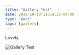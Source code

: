 ```yaml
---
title: "Gallery Test"
date: 2019-10-13T11:14:25-04:00
type: "post"
tags: [gallery]
---
```

Lovely

![Gallery Test](/images/gallery/gallery-test.jpg)